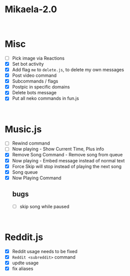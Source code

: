 # Mikaela-2.0

<br>

# Misc
- [ ] Pick image via Reactions
- [x] Set bot activity
- [x] Add flag `me` to `delete.js`, to delete my own messages
- [x] Post video command
- [x] Subcommands / flags
- [x] Postpic in specific domains
- [x] Delete bots message
- [x] Put all neko commands in fun.js

<br>

# Music.js
  
- [ ] Rewind command
- [ ] Now playing - Show Current Time, Plus info
- [x] Remove Song Command - Remove song from queue
- [x] Now playing - Embed message instead of normal text
- [x] Force Skip will stop instead of playing the next song
- [x] Song queue
- [x] Now Playing Command
    <br>
    ## bugs
  - [ ] skip song while paused


<br>

# Reddit.js
- [x] Reddit usage needs to be fixed
- [x] `Reddit <subreddit>` command
- [x] updte usage
- [x] fix aliases

